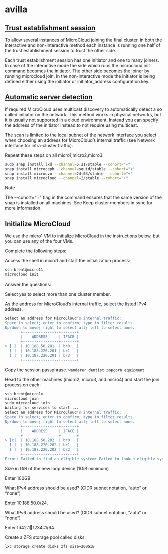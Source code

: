 # avilla

## **[Trust establishment session](https://documentation.ubuntu.com/microcloud/latest/microcloud/explanation/initialization/#trust-establishment-session)**

To allow several instances of MicroCloud joining the final cluster, in both the interactive and non-interactive method each instance is running one half of the trust establishment session to trust the other side.

Each trust establishment session has one initiator and one to many joiners. In case of the interactive mode the side which runs the microcloud init command becomes the initiator. The other side becomes the joiner by running microcloud join. In the non-interactive mode the initiator is being defined either using the initiator or initiator_address configuration key.

## **[Automatic server detection](https://documentation.ubuntu.com/microcloud/latest/microcloud/explanation/initialization/#automatic-server-detection)**

If required MicroCloud uses multicast discovery to automatically detect a so called initiator on the network. This method works in physical networks, but it is usually not supported in a cloud environment. Instead you can specify the address of the initiator instead to not require using multicast.

The scan is limited to the local subnet of the network interface you select when choosing an address for MicroCloud’s internal traffic (see Network interface for intra-cluster traffic).

Repeat these steps on all micro1,micro2,micro3.

```bash
sudo snap install lxd --channel=5.21/stable --cohort="+"
snap install microceph --channel=squid/stable --cohort="+"
snap install microovn --channel=24.03/stable --cohort="+"
snap install microcloud --channel=2/stable --cohort="+"
```

Note

The --cohort="+" flag in the command ensures that the same version of the snap is installed on all machines. See Keep cluster members in sync for more information.

## Initialize MicroCloud

We use the micro1 VM to initialize MicroCloud in the instructions below, but you can use any of the four VMs.

Complete the following steps:

Access the shell in micro1 and start the initialization process:

```bash
ssh brent@micro11
microcloud init
```

Answer the questions:

Select yes to select more than one cluster member.

As the address for MicroCloud’s internal traffic, select the listed IPv4 address.

```bash
Select an address for MicroCloud's internal traffic:
Space to select; enter to confirm; type to filter results.
Up/down to move; right to select all; left to select none.
       +----------------+-------+
       |    ADDRESS     | IFACE |
       +----------------+-------+
> [ ]  | 10.188.50.201  | br0   |
  [ ]  | 10.188.220.201 | br1   |
  [ ]  | 10.187.220.201 | br2   |
       +----------------+-------+
```

Copy the session passphrase.
`wanderer dentist popcorn equipment`

Head to the other machines (micro2, micro3, and micro4) and start the join process on each:

```bash
ssh brent@micro1x
microcloud join
sudo microcloud join
Waiting for services to start ...
Select an address for MicroCloud's internal traffic:
Space to select; enter to confirm; type to filter results.
Up/down to move; right to select all; left to select none.
       +----------------+-------+
       |    ADDRESS     | IFACE |
       +----------------+-------+
> [x]  | 10.188.50.202  | br0   |
  [ ]  | 10.188.220.202 | br1   |
  [ ]  | 10.187.220.202 | br2   |
       +----------------+-------+
Error: Failed to find an eligible system: Failed to lookup eligible system: Failed to read from multicast network endpoint: Lookup timeout exceeded

```

Size in GiB of the new loop device (1GiB minimum)

Enter 100GB

What IPv4 address should be used? (CIDR subnet notation, “auto” or “none”)

Enter 10.188.50.0/24.

What IPv6 address should be used? (CIDR subnet notation, “auto” or “none”)

Enter fd42:1:1234:1234::1/64.

Create a ZFS storage pool called disks:

`lxc storage create disks zfs size=200GiB`

